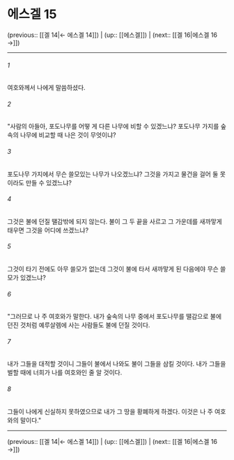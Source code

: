 # 에스겔 15

(previous:: [[겔 14|← 에스겔 14]]) | (up:: [[에스겔]]) | (next:: [[겔 16|에스겔 16 →]])

***




###### 1 

여호와께서 나에게 말씀하셨다. 



###### 2 

"사람의 아들아, 포도나무를 어떻 게 다른 나무에 비할 수 있겠느냐? 포도나무 가지를 숲속의 나무에 비교할 때 나은 것이 무엇이냐? 



###### 3 

포도나무 가지에서 무슨 쓸모있는 나무가 나오겠느냐? 그것을 가지고 물건을 걸어 둘 못이라도 만들 수 있겠느냐? 



###### 4 

그것은 불에 던질 땔감밖에 되지 않는다. 불이 그 두 끝을 사르고 그 가운데를 새까맣게 태우면 그것을 어디에 쓰겠느냐? 



###### 5 

그것이 타기 전에도 아무 쓸모가 없는데 그것이 불에 타서 새까맣게 된 다음에야 무슨 쓸모가 있겠느냐? 



###### 6 

"그러므로 나 주 여호와가 말한다. 내가 숲속의 나무 중에서 포도나무를 땔감으로 불에 던진 것처럼 예루살렘에 사는 사람들도 불에 던질 것이다. 



###### 7 

내가 그들을 대적할 것이니 그들이 불에서 나와도 불이 그들을 삼킬 것이다. 내가 그들을 벌할 때에 너희가 나를 여호와인 줄 알 것이다. 



###### 8 

그들이 나에게 신실하지 못하였으므로 내가 그 땅을 황폐하게 하겠다. 이것은 나 주 여호와의 말이다."

***

(previous:: [[겔 14|← 에스겔 14]]) | (up:: [[에스겔]]) | (next:: [[겔 16|에스겔 16 →]])
